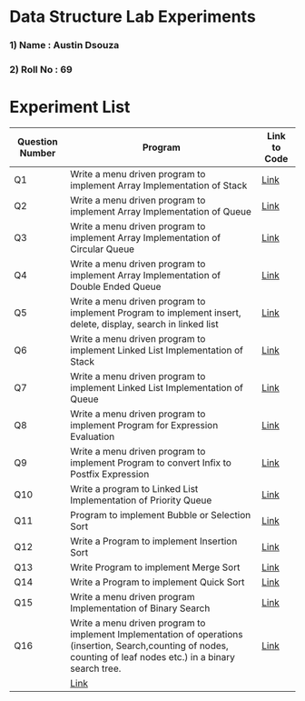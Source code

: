 # Data Structure Lab Experiments
### 1) Name     :  Austin Dsouza
### 2) Roll No  :  69


#    Experiment List 
| Question Number | Program                                                                                                                                                                                                                                                                                                                                                                                                                  | Link to Code                                                                                 | 
|------------|---------------------------------------------------------------------------------------------------------------------------------------------------------------------------------------------------------------------------------------------------------------------------------------------------------------------------------------------------------------------------------------------------------------------------------|-------------------------------------------------------------------------------------------|
| Q1         | Write a menu driven program to implement Array Implementation of Stack       | [Link](https://github.com/AustinDsza/DSA_programs/blob/main/69_1_Austin.c)                      |     
| Q2         | Write a menu driven program to implement Array Implementation of Queue       | [Link](https://github.com/AustinDsza/DSA_programs/blob/main/69_2_Austin.c)              | 
| Q3         | Write a menu driven program to implement Array Implementation of Circular Queue | [Link](https://github.com/AustinDsza/DSA_programs/blob/main/69_3_Austin.c)          |
| Q4         | Write a menu driven program to implement Array Implementation of Double Ended Queue | [Link](https://github.com/AustinDsza/DSA_programs/blob/main/69_4_Austin.c) | 
| Q5         | Write a menu driven program to implement Program to implement insert, delete, display, search in linked list  | [Link](https://github.com/AustinDsza/DSA_programs/blob/main/69_5_Austin.c)              | 
| Q6         | Write a menu driven program to implement Linked List Implementation of Stack  | [Link](https://github.com/AustinDsza/DSA_programs/blob/main/69_6_Austin.c)          |
| Q7         | Write a menu driven program to implement Linked List Implementation of Queue | [Link](https://github.com/AustinDsza/DSA_programs/blob/main/69_7_Austin.c) | 
| Q8         | Write a menu driven program to implement Program for Expression Evaluation                                                                                                                                                                                                                                                                          | [Link](https://github.com/AustinDsza/DSA_programs/blob/main/69_8_Austin.c)                            |
| Q9         | Write a menu driven program to implement Program to convert Infix to Postfix Expression                                                                                                                                                                                                                                                                       | [Link](https://github.com/AustinDsza/DSA_programs/blob/main/69_9_Austin.c)                 |
| Q10        | Write a program to Linked List Implementation of Priority Queue                                                                                                                                                                                                                                                                                                                                                                        | [Link]()                            |
| Q11        | Program to implement Bubble or Selection Sort                                                                                                                                                                                                                                                                                                                                                      | [Link](https://github.com/Prakhar29Sharma/DSA/blob/master/palindrome_using_stack.c)                            |
| Q12        | Write a Program to implement Insertion Sort                                                                                                                                                                                                                                                                                                                                                                   | [Link]()              |
| Q13        | Write Program to implement Merge Sort                                                                                                                                                                                                                                                                                                                                                                  | [Link](https://github.com/Prakhar29Sharma/DSA/blob/master/InfixToPostFix.c)                     |
| Q14        | Write a Program to implement Quick Sort                                                                                                                                                                                                                                                                                                                                                         | [Link](https://github.com/Prakhar29Sharma/DSA/blob/master/PostFixEval.c)                 |
| Q15        | Write a menu driven program Implementation of Binary Search                                                                                                                                                                                                                                                                                    | [Link](https://github.com/Prakhar29Sharma/DSA/blob/master/NormalQueueImplementation.c)                            |
| Q16        | Write a menu driven program to implement Implementation of operations (insertion, Search,counting of nodes, counting of leaf nodes etc.) in a binary search tree.                                                                                                                                                                                                                                                               | [Link](https://github.com/Prakhar29Sharma/DSA/blob/master/QueueImplementationUsingLinkedList.c)                 |
                                                                                                                                                                                                                                                                                                                                                                   | [Link](https://github.com/Prakhar29Sharma/DSA/blob/master/mergeSort.c)                        |
